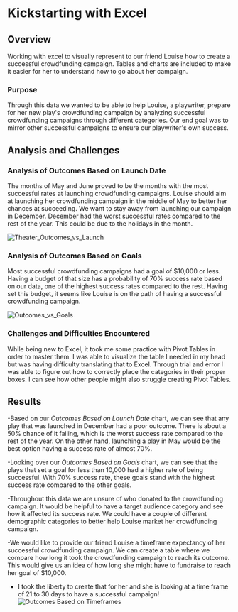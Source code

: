 # Kickstarting with Excel


## Overview
Working with excel to visually represent to our friend Louise how to create a successful crowdfunding campaign. Tables and charts are included to make it easier for her to understand how to go about her campaign.

### Purpose
 Through this data we wanted to be able to help Louise, a playwriter, prepare for her new play's crowdfunding campaign by analyzing successful crowdfunding campaigns through different categories. Our end goal was to mirror other successful campaigns to ensure our playwriter's own success. 
 
## Analysis and Challenges

### Analysis of Outcomes Based on Launch Date

The months of May and June proved to be the months with the most successful rates at launching crowdfunding campaigns. Louise should aim at launching her crowdfunding campaign in the middle of May to better her chances at succeeding. We want to stay away from launching our campaign in December. December had the worst successful rates compared to the rest of the year. This could be due to the holidays in the month.

![Theater_Outcomes_vs_Launch](https://user-images.githubusercontent.com/109987269/184264918-c2189853-b076-4460-b1e6-88dcd4092f07.png)

### Analysis of Outcomes Based on Goals

Most successful crowdfunding campaigns had a goal of $10,000 or less. Having a budget of that size has a probability of 70% success rate based on our data, one of the highest success rates compared to the rest. Having set this budget, it seems like Louise is on the path of having a successful crowdfunding campaign. 

![Outcomes_vs_Goals](https://user-images.githubusercontent.com/109987269/184264822-b773f3d1-e84c-4e45-8ba7-a3a7a9885ed5.png)

### Challenges and Difficulties Encountered
While being new to Excel, it took me some practice with Pivot Tables in order to master them. I was able to visualize the table I needed in my head but was having difficulty translating that to Excel. Through trial and error I was able to figure out how to correctly place the categories in their proper boxes. I can see how other people might also struggle creating Pivot Tables. 

## Results
-Based on our *Outcomes Based on Launch Date* chart, we can see that any play that was launched in December had a poor outcome. There is about a 50% chance of it failing, which is the worst success rate compared to the rest of the year. On the other hand, launching a play in May would be the best option having a success rate of almost 70%.

-Looking over our *Outcomes Based on Goals* chart, we can see that the plays that set a goal for less than 10,000 had a higher rate of being successful. With 70% success rate, these goals stand with the highest success rate compared to the other goals. 

-Throughout this data we are unsure of who donated to the crowdfunding campaign. It would be helpful to have a target audience category and see how it affected its success rate. We could have a couple of different demographic categories to better help Louise market her crowdfunding campaign.

-We would like to provide our friend Louise a timeframe expectancy of her successful crowdfunding campaign. We can create a table where we compare how long it took the crowdfunding campaign to reach its outcome. This would give us an idea of how long she might have to fundraise to reach her goal of $10,000.
- I took the liberty to create that for her and she is looking at a time frame of 21 to 30 days to have a successful campaign!![Outcomes Based on Timeframes](https://user-images.githubusercontent.com/109987269/184272436-ac28ab2b-d74a-4ec9-857b-513b7f351931.png) 

